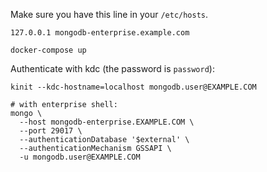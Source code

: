 Make sure you have this line in your `/etc/hosts`.

```
127.0.0.1 mongodb-enterprise.example.com
```

```
docker-compose up
```

Authenticate with kdc (the password is `password`):

```
kinit --kdc-hostname=localhost mongodb.user@EXAMPLE.COM
```

```
# with enterprise shell:
mongo \
  --host mongodb-enterprise.EXAMPLE.COM \
  --port 29017 \
  --authenticationDatabase '$external' \
  --authenticationMechanism GSSAPI \
  -u mongodb.user@EXAMPLE.COM
```
